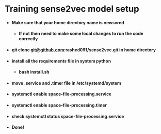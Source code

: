 # Training sense2vec model setup
- #### **Make sure that your home directory name is newscred**

  - #### If not then need to make some local changes to run the code correctly

- #### **git clone git@github.com:rashed091/sense2vec.git in home directory**

- #### **install all the requirements file in system python**

  - #### **bash install.sh**

- #### **move .service and .timer file in /etc/systemd/system**

- #### **systemctl enable space-file-processing.service**

- #### **systemctl enable space-file-processing.timer**

- #### check systemctl status space-file-processing.service

- #### **Done!**